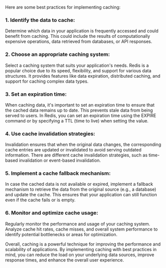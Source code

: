 Here are some best practices for implementing caching:

### 1. Identify the data to cache: 
Determine which data in your application is frequently accessed and could benefit from caching. This could include the results of computationally expensive operations, data retrieved from databases, or API responses.

### 2. Choose an appropriate caching system: 
Select a caching system that suits your application's needs. Redis is a popular choice due to its speed, flexibility, and support for various data structures. It provides features like data expiration, distributed caching, and support for caching complex data types.

### 3. Set an expiration time: 
When caching data, it's important to set an expiration time to ensure that the cached data remains up to date. This prevents stale data from being served to users. In Redis, you can set an expiration time using the EXPIRE command or by specifying a TTL (time to live) when setting the value.

### 4. Use cache invalidation strategies: 
Invalidation ensures that when the original data changes, the corresponding cache entries are updated or invalidated to avoid serving outdated information. There are different cache invalidation strategies, such as time-based invalidation or event-based invalidation.

### 5. Implement a cache fallback mechanism: 
In case the cached data is not available or expired, implement a fallback mechanism to retrieve the data from the original source (e.g., a database) and update the cache. This ensures that your application can still function even if the cache fails or is empty.

### 6. Monitor and optimize cache usage: 
Regularly monitor the performance and usage of your caching system. Analyze cache hit rates, cache misses, and overall system performance to identify potential bottlenecks or areas for optimization.

Overall, caching is a powerful technique for improving the performance and scalability of applications. By implementing caching with best practices in mind, you can reduce the load on your underlying data sources, improve response times, and enhance the overall user experience.